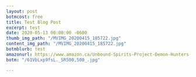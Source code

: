 ```yaml
---
layout: post
botmcost: free
title: Test Blog Post
excerpt: test
date: 2020-05-13 00:00:00 -0600
thumb_img_path: "/MVIMG_20200415_185722.jpg"
content_img_path: "/MVIMG_20200415_185722.jpg"
botmblurb: test
amazonurl: https://www.amazon.ca/Unbound-Spirits-Project-Demon-Hunters-ebook/dp/B07NPFQS9H?pf_rd_r=20MWX09TYGZ0MNXXPR8R&pf_rd_p=a958d50a-d97d-4527-b2ea-1f58ddad9aba&pd_rd_r=70be47ab-74da-4393-bb91-3dda61aee466&pd_rd_w=ULbA5&pd_rd_wg=AP5ar&ref_=pd_gw_ci_mcx_mr_hp_d
botm: "/61VbLxp9fsL._SR500,500_.jpg"

---
```

